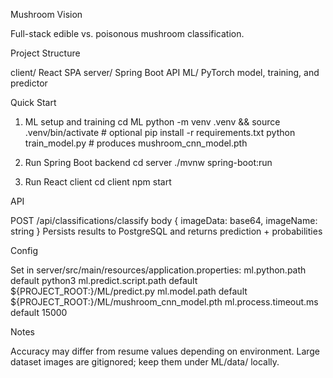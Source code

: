 Mushroom Vision

Full-stack edible vs. poisonous mushroom classification.

Project Structure

client/   React SPA
server/   Spring Boot API
ML/       PyTorch model, training, and predictor

Quick Start

1) ML setup and training
cd ML
python -m venv .venv && source .venv/bin/activate  # optional
pip install -r requirements.txt
python train_model.py  # produces mushroom_cnn_model.pth

2) Run Spring Boot backend
cd server
./mvnw spring-boot:run

3) Run React client
cd client
npm start

API

POST /api/classifications/classify body { imageData: base64, imageName: string }
Persists results to PostgreSQL and returns prediction + probabilities

Config

Set in server/src/main/resources/application.properties:
ml.python.path default python3
ml.predict.script.path default ${PROJECT_ROOT:}/ML/predict.py
ml.model.path default ${PROJECT_ROOT:}/ML/mushroom_cnn_model.pth
ml.process.timeout.ms default 15000

Notes

Accuracy may differ from resume values depending on environment.
Large dataset images are gitignored; keep them under ML/data/ locally.

